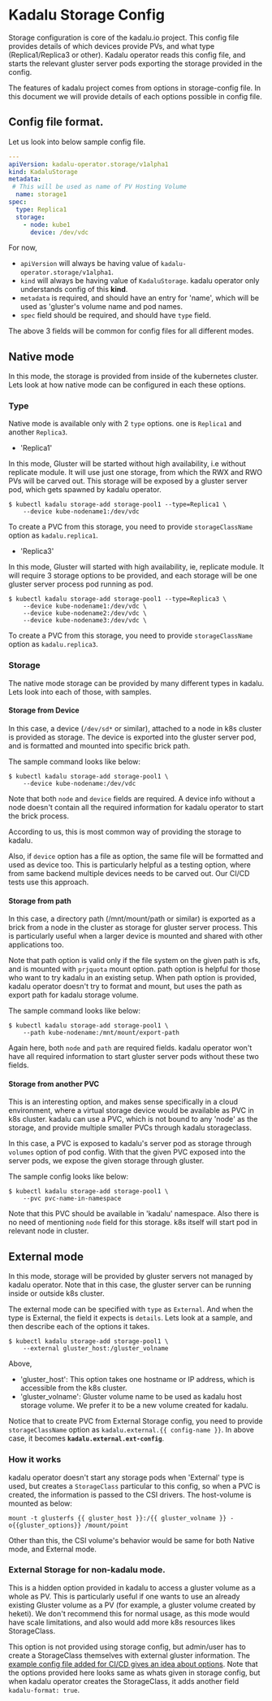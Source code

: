 # Kadalu Storage Config

Storage configuration is core of the kadalu.io project. This config file provides details of which devices provide PVs, and what type (Replica1/Replica3 or other). Kadalu operator reads this config file, and starts the relevant gluster server pods exporting the storage provided in the config.

The features of kadalu project comes from options in storage-config file. In this document we will provide details of each options possible in config file.

## Config file format.

Let us look into below sample config file.

```yaml
---
apiVersion: kadalu-operator.storage/v1alpha1
kind: KadaluStorage
metadata:
 # This will be used as name of PV Hosting Volume
  name: storage1
spec:
  type: Replica1
  storage:
    - node: kube1
      device: /dev/vdc
```

For now,
* `apiVersion` will always be having value of `kadalu-operator.storage/v1alpha1`.
* `kind` will always be having value of `KadaluStorage`. kadalu operator only understands config of this **kind**.
* `metadata` is required, and should have an entry for 'name', which will be used as 'gluster's volume name and pod names.
* `spec` field should be required, and should have `type` field.

The above 3 fields will be common for config files for all different modes.


## Native mode

In this mode, the storage is provided from inside of the kubernetes cluster. Lets look at how native mode can be configured in each these options.

### Type

Native mode is available only with 2 `type` options. one is `Replica1` and another `Replica3`.

* 'Replica1'

In this mode, Gluster will be started without high availability, i.e without replicate module. It will use just one storage, from which the RWX and RWO PVs will be carved out. This storage will be exposed by a gluster server pod, which gets spawned by kadalu operator.

```
$ kubectl kadalu storage-add storage-pool1 --type=Replica1 \
    --device kube-nodename1:/dev/vdc
```

To create a PVC from this storage, you need to provide `storageClassName` option as `kadalu.replica1`.


* 'Replica3'

In this mode, Gluster will started with high availability, ie, replicate module. It will require 3 storage options to be provided, and each storage will be one gluster server process pod running as pod.

```
$ kubectl kadalu storage-add storage-pool1 --type=Replica3 \
    --device kube-nodename1:/dev/vdc \
    --device kube-nodename2:/dev/vdc \
    --device kube-nodename3:/dev/vdc \
```

To create a PVC from this storage, you need to provide `storageClassName` option as `kadalu.replica3`.


### Storage

The native mode storage can be provided by many different types in kadalu. Lets look into each of those, with samples.


#### Storage from Device

In this case, a device (`/dev/sd*` or similar), attached to a node in k8s cluster is provided as storage. The device is exported into the gluster server pod, and is formatted and mounted into specific brick path.

The sample command looks like below:

```
$ kubectl kadalu storage-add storage-pool1 \
    --device kube-nodename:/dev/vdc
```

Note that both `node` and `device` fields are required. A device info without a node doesn't contain all the required information for kadalu operator to start the brick process.

According to us, this is most common way of providing the storage to kadalu.

Also, if `device` option has a file as option, the same file will be formatted and used as device too. This is particularly helpful as a testing option, where from same backend multiple devices needs to be carved out. Our CI/CD tests use this approach.


#### Storage from path

In this case, a directory path (/mnt/mount/path or similar) is exported as a brick from a node in the cluster as storage for gluster server process. This is particularly useful when a larger device is mounted and shared with other applications too.

Note that path option is valid only if the file system on the given path is xfs, and is mounted with `prjquota` mount option. path option is helpful for those who want to try kadalu in an existing setup. When path option is provided, kadalu operator doesn't try to format and mount, but uses the path as export path for kadalu storage volume.

The sample command looks like below:

```
$ kubectl kadalu storage-add storage-pool1 \
    --path kube-nodename:/mnt/mount/export-path
```

Again here, both `node` and `path` are required fields. kadalu operator won't have all required information to start gluster server pods without these two fields.


#### Storage from another PVC

This is an interesting option, and makes sense specifically in a cloud environment, where a virtual storage device would be available as PVC in k8s cluster. kadalu can use a PVC, which is not bound to any 'node' as the storage, and provide multiple smaller PVCs through kadalu storageclass.

In this case, a PVC is exposed to kadalu's server pod as storage through `volumes` option of pod config. With that the given PVC exposed into the server pods, we expose the given storage through gluster.

The sample config looks like below:

```
$ kubectl kadalu storage-add storage-pool1 \
    --pvc pvc-name-in-namespace
```

Note that this PVC should be available in 'kadalu' namespace. Also there is no need of mentioning `node` field for this storage. k8s itself will start pod in relevant node in cluster.


## External mode

In this mode, storage will be provided by gluster servers not managed by kadalu operator. Note that in this case, the gluster server can be running inside or outside k8s cluster.

The external mode can be specified with `type` as `External`. And when the type is External, the field it expects is `details`. Lets look at a sample, and then describe each of the options it takes.


```
$ kubectl kadalu storage-add storage-pool1 \
    --external gluster_host:/gluster_volname
```

Above,

* 'gluster_host': This option takes one hostname or IP address, which is accessible from the k8s cluster.
* 'gluster_volname': Gluster volume name to be used as kadalu host storage volume. We prefer it to be a new volume created for kadalu.


Notice that to create PVC from External Storage config, you need to provide `storageClassName` option as `kadalu.external.{{ config-name }}`. In above case, it becomes **`kadalu.external.ext-config`**.


### How it works

kadalu operator doesn't start any storage pods when 'External' type is used, but creates a `StorageClass` particular to this config, so when a PVC is created, the information is passed to the CSI drivers. The host-volume is mounted as below:

```
mount -t glusterfs {{ gluster_host }}:/{{ gluster_volname }} -o{{gluster_options}} /mount/point
```

Other than this, the CSI volume's behavior would be same for both Native mode, and External mode.


### External Storage for non-kadalu mode.

This is a hidden option provided in kadalu to access a gluster volume as a whole as PV. This is particularly useful if one wants to use an already existing Gluster volume as a PV (for example, a gluster volume created by heketi). We don't recommend this for normal usage, as this mode would have scale limitations, and also would add more k8s resources likes StorageClass.

This option is not provided using storage config, but admin/user has to create a StorageClass themselves with external gluster information. The [example config file added for CI/CD gives an idea about options](../examples/sample-external-storage.yaml). Note that the options provided here looks same as whats given in storage config, but when kadalu operator creates the StorageClass, it adds another field `kadalu-format: true`.

